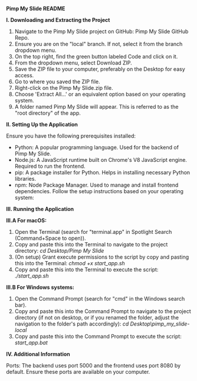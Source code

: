 **Pimp My Slide README**

**I. Downloading and Extracting the Project**

1. Navigate to the Pimp My Slide project on GitHub: Pimp My Slide GitHub Repo.
2. Ensure you are on the "local" branch. If not, select it from the branch dropdown menu.
3. On the top right, find the green button labeled Code and click on it.
4. From the dropdown menu, select Download ZIP.
5. Save the ZIP file to your computer, preferably on the Desktop for easy access.
6. Go to where you saved the ZIP file.
7. Right-click on the Pimp My Slide.zip file.
8. Choose 'Extract All...' or an equivalent option based on your operating system.
9. A folder named Pimp My Slide will appear. This is referred to as the "root directory" of the app.

**II. Setting Up the Application**

Ensure you have the following prerequisites installed:
- Python: A popular programming language. Used for the backend of Pimp My Slide.
- Node.js: A JavaScript runtime built on Chrome's V8 JavaScript engine. Required to run the frontend.
- pip: A package installer for Python. Helps in installing necessary Python libraries.
- npm: Node Package Manager. Used to manage and install frontend dependencies.
Follow the setup instructions based on your operating system:

**III. Running the Application**

**III.A For macOS:**
1. Open the Terminal (search for "terminal.app" in Spotlight Search (Command+Space to open)).
2. Copy and paste this into the Terminal to navigate to the project directory:
_cd Desktop/Pimp My Slide_
3. (On setup) Grant execute permissions to the script by copy and pasting this into the Terminal:
_chmod +x start_app.sh_
4. Copy and paste this into the Terminal to execute the script:
_./start_app.sh_

**III.B For Windows systems:**
1. Open the Command Prompt (search for "cmd" in the Windows search bar).
2. Copy and paste this into the Command Prompt to navigate to the project directory (if not on desktop, or if you renamed the folder, adjust the navigation to the folder's path accordingly):
_cd Desktop\pimp_my_slide-local_
3. Copy and paste this into the Command Prompt to execute the script:
_start_app.bat_

**IV. Additional Information**

Ports: The backend uses port 5000 and the frontend uses port 8080 by default. Ensure these ports are available on your computer.
